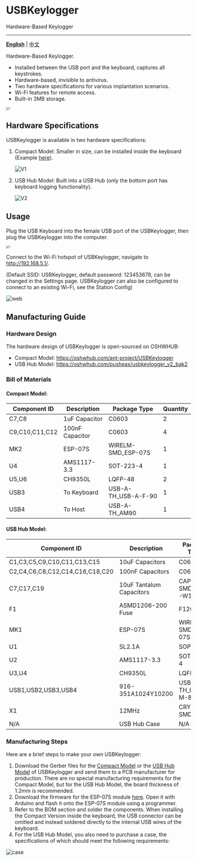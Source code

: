 # USBKeylogger

Hardware-Based Keylogger

------

[**English**](https://github.com/Push3AX/USBKeylogger/blob/main/readme.md) | [中文](https://github.com/Push3AX/USBKeylogger/blob/main/readme_cn.md)

Hardware-Based Keylogger.

- Installed between the USB port and the keyboard, captures all keystrokes.
- Hardware-based, invisible to antivirus.
- Two hardware specifications for various implantation scenarios.
- Wi-Fi features for remote access.
- Built-in 3MB storage.

<img src="https://raw.githubusercontent.com/Push3AX/USBKeylogger/main/images/1.jpg" alt="1" style="zoom: 50%;" />



## Hardware Specifications

USBKeylogger is available in two hardware specifications:

1. Compact Model: Smaller in size, can be installed inside the keyboard (Example [here](https://github.com/ffffffff0x/1earn/blob/master/1earn/Security/IOT/硬件安全/HID/HID-KeyboardLogger.md)).

   <img src="https://raw.githubusercontent.com/Push3AX/USBKeylogger/main/images/V1.png" alt="V1"/> 

2. USB Hub Model: Built into a USB Hub (only the bottom port has keyboard logging functionality).

   <img src="https://raw.githubusercontent.com/Push3AX/USBKeylogger/main/images/V2.png" alt="V2"/> 



## Usage

Plug the USB Keyboard into the female USB port of the USBKeylogger, then plug the USBKeylogger into the computer.

<img src="https://raw.githubusercontent.com/Push3AX/USBKeylogger/main/images/1.jpg" alt="1" style="zoom: 50%;" />

Connect to the Wi-Fi hotspot of USBKeylogger, navigate to http://192.168.5.1/.

(Default SSID: USBKeylogger, default password: 123453678, can be changed in the Settings page. USBKeylogger can also be configured to connect to an existing Wi-Fi, see the Station Config)

<img src="https://raw.githubusercontent.com/Push3AX/USBKeylogger/main/images/web.jpg" alt="web"/>



## Manufacturing Guide

### Hardware Design

The hardware design of USBKeylogger is open-sourced on OSHWHUB:

- Compact Model: https://oshwhub.com/ant-project/USBKeylogger
- USB Hub Model: https://oshwhub.com/pusheax/usbkeylogger_v2_bak2

### Bill of Materials

#### Compact Model:

| Component ID   | Description     | Package Type        | Quantity |
| -------------- | --------------- | ------------------- | -------- |
| C7,C8          | 1uF Capacitor   | C0603               | 2        |
| C9,C10,C11,C12 | 100nF Capacitor | C0603               | 4        |
| MK2            | ESP-07S         | WIRELM-SMD_ESP-07S  | 1        |
| U4             | AMS1117-3.3     | SOT-223-4           | 1        |
| U5,U6          | CH9350L         | LQFP-48             | 2        |
| USB3           | To Keyboard     | USB-A-TH_USB-A-F-90 | 1        |
| USB4           | To Host         | USB-A-TH_AM90       | 1        |

#### USB Hub Model:

| Component ID                    | Description              | Package Type       | Quantity |
| ------------------------------- | ------------------------ | ------------------ | -------- |
| C1,C3,C5,C9,C10,C11,C13,C15     | 10uF Capacitors          | C0603              | 8        |
| C2,C4,C6,C8,C12,C14,C16,C18,C20 | 100nF Capacitors         | C0603              | 9        |
| C7,C17,C19                      | 10uF Tantalum Capacitors | CAP-SMD_L3.2-W1.6  | 3        |
| F1                              | ASMD1206-200 Fuse        | F1206              | 1        |
| MK1                             | ESP-07S                  | WIRELM-SMD_ESP-07S | 1        |
| U1                              | SL2.1A                   | SOP-16             | 11       |
| U2                              | AMS1117-3.3              | SOT-223-4          | 1        |
| U3,U4                           | CH9350L                  | LQFP-48            | 2        |
| USB1,USB2,USB3,USB4             | 916-351A1024Y10200       | USB-A-TH_USB-M-8   | 4        |
| X1                              | 12MHz                    | CRYSTAL-SMD        | 1        |
| N/A                             | USB Hub Case             | N/A                | 1        |

### Manufacturing Steps

Here are a brief steps to make your own USBKeylogger:

1. Download the Gerber files for the [Compact Model](https://github.com/Push3AX/USBKeylogger/releases/download/v1.1/Gerber_USBKeylogger_V2.zip) or the [USB Hub Model](https://raw.githubusercontent.com/Push3AX/USBKeylogger/main/Hardware/V2/Gerber_USBKeylogger_v2.zip) of USBKeylogger and send them to a PCB manufacturer for production. There are no special manufacturing requirements for the Compact Model, but for the USB Hub Model, the board thickness of 1.2mm is recommended.
2. Download the firmware for the ESP-07S module [here](https://github.com/Push3AX/USBKeylogger/releases/download/v1.1/USBKeylogger.ino_v1.1.zip). Open it with Arduino and flash it onto the ESP-07S module using a programmer.
3. Refer to the BOM section and solder the components. When installing the Compact Version inside the keyboard, the USB connector can be omitted and instead soldered directly to the internal USB wires of the keyboard.
4. For the USB Hub Model, you also need to purchase a case, the specifications of which should meet the following requirements:

![case](https://raw.githubusercontent.com/Push3AX/USBKeylogger/main/images/case.jpg)
